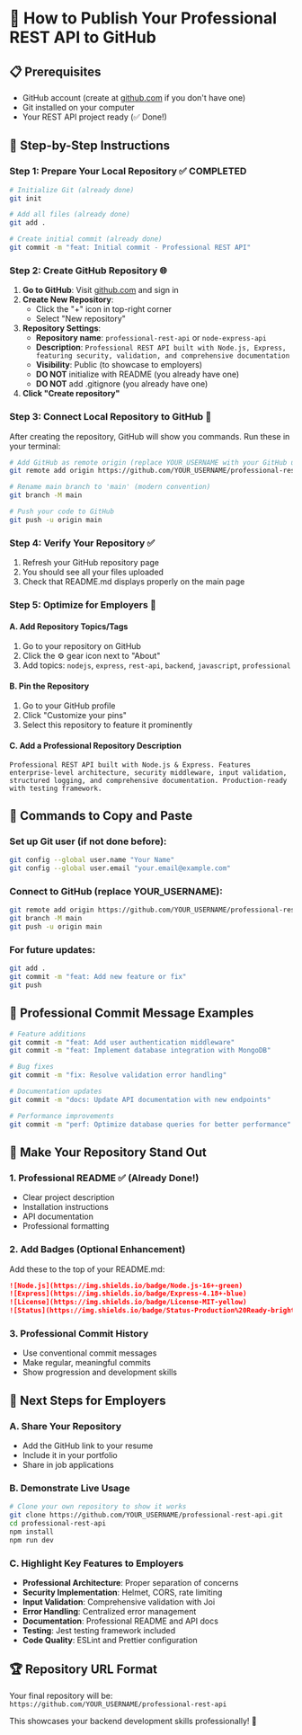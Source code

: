 # 🚀 How to Publish Your Professional REST API to GitHub

## 📋 **Prerequisites**
- GitHub account (create at [github.com](https://github.com) if you don't have one)
- Git installed on your computer
- Your REST API project ready (✅ Done!)

## 🎯 **Step-by-Step Instructions**

### **Step 1: Prepare Your Local Repository** ✅ COMPLETED
```bash
# Initialize Git (already done)
git init

# Add all files (already done)
git add .

# Create initial commit (already done)
git commit -m "feat: Initial commit - Professional REST API"
```

### **Step 2: Create GitHub Repository** 🌐

1. **Go to GitHub**: Visit [github.com](https://github.com) and sign in
2. **Create New Repository**:
   - Click the "+" icon in top-right corner
   - Select "New repository"
3. **Repository Settings**:
   - **Repository name**: `professional-rest-api` or `node-express-api`
   - **Description**: `Professional REST API built with Node.js, Express, featuring security, validation, and comprehensive documentation`
   - **Visibility**: Public (to showcase to employers)
   - **DO NOT** initialize with README (you already have one)
   - **DO NOT** add .gitignore (you already have one)
4. **Click "Create repository"**

### **Step 3: Connect Local Repository to GitHub** 🔗

After creating the repository, GitHub will show you commands. Run these in your terminal:

```bash
# Add GitHub as remote origin (replace YOUR_USERNAME with your GitHub username)
git remote add origin https://github.com/YOUR_USERNAME/professional-rest-api.git

# Rename main branch to 'main' (modern convention)
git branch -M main

# Push your code to GitHub
git push -u origin main
```

### **Step 4: Verify Your Repository** ✅

1. Refresh your GitHub repository page
2. You should see all your files uploaded
3. Check that README.md displays properly on the main page

### **Step 5: Optimize for Employers** 💼

#### **A. Add Repository Topics/Tags**
1. Go to your repository on GitHub
2. Click the ⚙️ gear icon next to "About"
3. Add topics: `nodejs`, `express`, `rest-api`, `backend`, `javascript`, `professional`

#### **B. Pin the Repository**
1. Go to your GitHub profile
2. Click "Customize your pins"
3. Select this repository to feature it prominently

#### **C. Add a Professional Repository Description**
```
Professional REST API built with Node.js & Express. Features enterprise-level architecture, security middleware, input validation, structured logging, and comprehensive documentation. Production-ready with testing framework.
```

## 🎯 **Commands to Copy and Paste**

### **Set up Git user (if not done before)**:
```bash
git config --global user.name "Your Name"
git config --global user.email "your.email@example.com"
```

### **Connect to GitHub** (replace YOUR_USERNAME):
```bash
git remote add origin https://github.com/YOUR_USERNAME/professional-rest-api.git
git branch -M main
git push -u origin main
```

### **For future updates**:
```bash
git add .
git commit -m "feat: Add new feature or fix"
git push
```

## 📝 **Professional Commit Message Examples**

```bash
# Feature additions
git commit -m "feat: Add user authentication middleware"
git commit -m "feat: Implement database integration with MongoDB"

# Bug fixes
git commit -m "fix: Resolve validation error handling"

# Documentation updates
git commit -m "docs: Update API documentation with new endpoints"

# Performance improvements
git commit -m "perf: Optimize database queries for better performance"
```

## 🌟 **Make Your Repository Stand Out**

### **1. Professional README** ✅ (Already Done!)
- Clear project description
- Installation instructions
- API documentation
- Professional formatting

### **2. Add Badges** (Optional Enhancement)
Add these to the top of your README.md:
```markdown
![Node.js](https://img.shields.io/badge/Node.js-16+-green)
![Express](https://img.shields.io/badge/Express-4.18+-blue)
![License](https://img.shields.io/badge/License-MIT-yellow)
![Status](https://img.shields.io/badge/Status-Production%20Ready-brightgreen)
```

### **3. Professional Commit History**
- Use conventional commit messages
- Make regular, meaningful commits
- Show progression and development skills

## 🎯 **Next Steps for Employers**

### **A. Share Your Repository**
- Add the GitHub link to your resume
- Include it in your portfolio
- Share in job applications

### **B. Demonstrate Live Usage**
```bash
# Clone your own repository to show it works
git clone https://github.com/YOUR_USERNAME/professional-rest-api.git
cd professional-rest-api
npm install
npm run dev
```

### **C. Highlight Key Features to Employers**
- **Professional Architecture**: Proper separation of concerns
- **Security Implementation**: Helmet, CORS, rate limiting
- **Input Validation**: Comprehensive validation with Joi
- **Error Handling**: Centralized error management
- **Documentation**: Professional README and API docs
- **Testing**: Jest testing framework included
- **Code Quality**: ESLint and Prettier configuration

## 🏆 **Repository URL Format**
Your final repository will be:
`https://github.com/YOUR_USERNAME/professional-rest-api`

This showcases your backend development skills professionally! 🚀